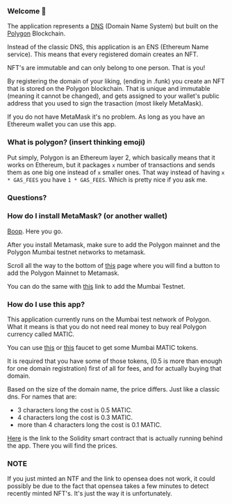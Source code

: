 ### Welcome 👋
The application represents a [DNS](https://en.wikipedia.org/wiki/Domain_Name_System) (Domain Name System) but built on the [Polygon](https://wiki.polygon.technology/) Blockchain. 

Instead of the classic DNS, this application is an ENS (Ethereum Name service). This means that every registered domain creates an NFT.

NFT's are immutable and can only belong to one person. That is you!

By registering the domain of your liking, (ending in .funk) you create an NFT that is stored on the Polygon blockchain. That is unique and immutable (meaning it cannot be changed), and gets assigned to your wallet's public address that you used to sign the trasaction (most likely MetaMask). 

If you do not have MetaMask it's no problem. As long as you have an Ethereum wallet you can use this app.

### What is polygon? (insert thinking emoji)

Put simply, Polygon is an Ethereum layer 2, which basically means that it works on Ethereum, but it packages `x` number of transactions and sends them as one big one instead of `x` smaller ones. That way instead of having `x * GAS_FEES` you have `1 * GAS_FEES`. Which is pretty nice if you ask me.

### **Questions?**

### How do I install MetaMask? (or another wallet)

[Boop](https://metamask.zendesk.com/hc/en-us/articles/360015489531-Getting-started-with-MetaMask). Here you go.

After you install Metamask, make sure to add the Polygon mainnet and the Polygon Mumbai testnet networks to metamask. 

Scroll all the way to the bottom of [this](https://polygonscan.com/) page where you will find a button to add the Polygon Mainnet to Metamask.

You can do the same with [this](https://mumbai.polygonscan.com/) link to add the Mumbai Testnet.

### How do I use this app?

This application currently runs on the Mumbai test network of Polygon. What it means is that you do not need real money to buy real Polygon currency called MATIC. 

You can use [this](https://faucet.polygon.technology/) or [this](https://mumbaifaucet.com/) faucet to get some Mumbai MATIC tokens. 

It is required that you have some of those tokens, (0.5 is more than enough for one domain registration) first of all for fees, and for actually buying that domain.

Based on the size of the domain name, the price differs. Just like a classic dns. For names that are:

- 3 characters long the cost is 0.5 MATIC.
- 4 characters long the cost is 0.3 MATIC.
- more than 4 characters long the cost is 0.1 MATIC.

[Here](https://github.com/Panosfunk/polygon-ens/blob/c5a11358e1114e9df80a49d32458568240690ebd/contracts/Domains.sol#L81) is the link to the Solidity smart contract that is actually running behind the app. There you will find the prices.

### **NOTE** 

If you just minted an NTF and the link to opensea does not work, it could possibly be due to the fact that opensea takes a few minutes to detect recently minted NFT's. It's just the way it is unfortunately.